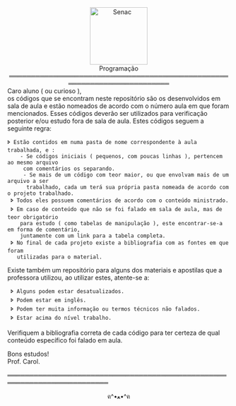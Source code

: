 <div align="center"><img align="center" height="130" alt="Senac" src="https://upload.wikimedia.org/wikipedia/commons/thumb/8/86/Senac_logo.svg/1200px-Senac_logo.svg.png">
<br>Programação

<div align="center">
    ═════════════════════════════════════════════════════════════════════════   
    
<div align="left">Caro aluno ( ou curioso ),<br>
os códigos que se encontram neste repositório são os desenvolvidos em sala de
aula e estão nomeados de acordo com o número aula em que foram mencionados.
Esses códigos deverão ser utilizados para verificação posterior e/ou estudo
fora de sala de aula. Estes códigos seguem a seguinte regra:

    🢖 Estão contidos em numa pasta de nome correspondente à aula trabalhada, e :
        - Se códigos iniciais ( pequenos, com poucas linhas ), pertencem ao mesmo arquivo 
         com comentários os separando.
         - Se mais de um código com teor maior, ou que envolvam mais de um arquivo a ser
          trabalhado, cada um terá sua própria pasta nomeada de acordo com o projeto trabalhado.
     🢖 Todos eles possuem comentários de acordo com o conteúdo ministrado.
     🢖 Em caso de conteúdo que não se foi falado em sala de aula, mas de teor obrigatório
        para estudo ( como tabelas de manipulação ), este encontrar-se-a em forma de comentário,
        juntamente com um link para a tabela completa.
     🢖 No final de cada projeto existe a bibliografia com as fontes em que foram
       utilizadas para o material.

<div align="left">Existe também um repositório para alguns dos materiais e 
apostilas que a professora utilizou, ao utilizar estes, atente-se a:

     🢖 Alguns podem estar desatualizados.
     🢖 Podem estar em inglês.
     🢖 Podem ter muita informação ou termos técnicos não falados.
     🢖 Estar acima do nível trabalho.
                                                                                            
<div align="left">Verifiquem a bibliografia correta de cada código para ter certeza de qual conteúdo
específico foi falado em aula.

Bons estudos!<br>
Prof. Carol.

═════════════════════════════════════════════════════════════════════════   

<div align="center">ฅ^•ﻌ•^ฅ
